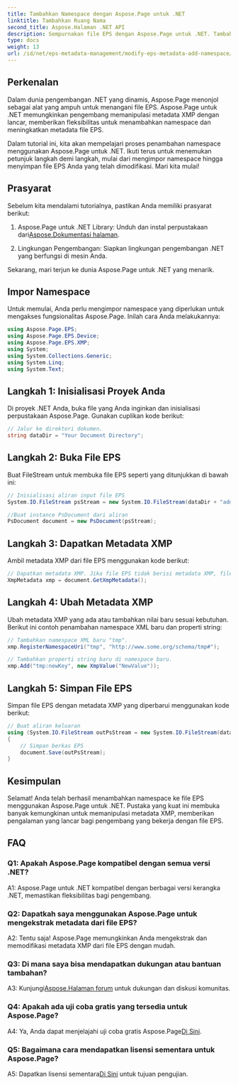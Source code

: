 ```yaml
---
title: Tambahkan Namespace dengan Aspose.Page untuk .NET
linktitle: Tambahkan Ruang Nama
second_title: Aspose.Halaman .NET API
description: Sempurnakan file EPS dengan Aspose.Page untuk .NET. Tambahkan namespace dengan mudah, ubah metadata XMP, dan tingkatkan alur kerja pengembangan .NET Anda.
type: docs
weight: 13
url: /id/net/eps-metadata-management/modify-eps-metadata-add-namespace/
---
```

## Perkenalan

Dalam dunia pengembangan .NET yang dinamis, Aspose.Page menonjol sebagai alat yang ampuh untuk menangani file EPS. Aspose.Page untuk .NET memungkinkan pengembang memanipulasi metadata XMP dengan lancar, memberikan fleksibilitas untuk menambahkan namespace dan meningkatkan metadata file EPS.

Dalam tutorial ini, kita akan mempelajari proses penambahan namespace menggunakan Aspose.Page untuk .NET. Ikuti terus untuk menemukan petunjuk langkah demi langkah, mulai dari mengimpor namespace hingga menyimpan file EPS Anda yang telah dimodifikasi. Mari kita mulai!

## Prasyarat

Sebelum kita mendalami tutorialnya, pastikan Anda memiliki prasyarat berikut:

1.  Aspose.Page untuk .NET Library: Unduh dan instal perpustakaan dari[Aspose.Dokumentasi halaman](https://reference.aspose.com/page/net/).

2. Lingkungan Pengembangan: Siapkan lingkungan pengembangan .NET yang berfungsi di mesin Anda.

Sekarang, mari terjun ke dunia Aspose.Page untuk .NET yang menarik.

## Impor Namespace

Untuk memulai, Anda perlu mengimpor namespace yang diperlukan untuk mengakses fungsionalitas Aspose.Page. Inilah cara Anda melakukannya:

```csharp
using Aspose.Page.EPS;
using Aspose.Page.EPS.Device;
using Aspose.Page.EPS.XMP;
using System;
using System.Collections.Generic;
using System.Linq;
using System.Text;
```

## Langkah 1: Inisialisasi Proyek Anda

Di proyek .NET Anda, buka file yang Anda inginkan dan inisialisasi perpustakaan Aspose.Page. Gunakan cuplikan kode berikut:

```csharp
// Jalur ke direktori dokumen.
string dataDir = "Your Document Directory";
```

## Langkah 2: Buka File EPS

Buat FileStream untuk membuka file EPS seperti yang ditunjukkan di bawah ini:

```csharp
// Inisialisasi aliran input file EPS
System.IO.FileStream psStream = new System.IO.FileStream(dataDir + "add_simple_props_input.eps", System.IO.FileMode.Open, System.IO.FileAccess.Read);

//Buat instance PsDocument dari aliran
PsDocument document = new PsDocument(psStream);
```

## Langkah 3: Dapatkan Metadata XMP

Ambil metadata XMP dari file EPS menggunakan kode berikut:

```csharp
// Dapatkan metadata XMP. Jika file EPS tidak berisi metadata XMP, file baru akan dibuat dengan nilai dari komentar metadata PS.
XmpMetadata xmp = document.GetXmpMetadata();
```

## Langkah 4: Ubah Metadata XMP

Ubah metadata XMP yang ada atau tambahkan nilai baru sesuai kebutuhan. Berikut ini contoh penambahan namespace XML baru dan properti string:

```csharp
// Tambahkan namespace XML baru "tmp".
xmp.RegisterNamespaceUri("tmp", "http://www.some.org/schema/tmp#");

// Tambahkan properti string baru di namespace baru.
xmp.Add("tmp:newKey", new XmpValue("NewValue"));
```

## Langkah 5: Simpan File EPS

Simpan file EPS dengan metadata XMP yang diperbarui menggunakan kode berikut:

```csharp
// Buat aliran keluaran
using (System.IO.FileStream outPsStream = new System.IO.FileStream(dataDir + "add_namespace_output.eps", System.IO.FileMode.Create, System.IO.FileAccess.Write))
{
    // Simpan berkas EPS
    document.Save(outPsStream);
}
```

## Kesimpulan

Selamat! Anda telah berhasil menambahkan namespace ke file EPS menggunakan Aspose.Page untuk .NET. Pustaka yang kuat ini membuka banyak kemungkinan untuk memanipulasi metadata XMP, memberikan pengalaman yang lancar bagi pengembang yang bekerja dengan file EPS.

## FAQ

### Q1: Apakah Aspose.Page kompatibel dengan semua versi .NET?

A1: Aspose.Page untuk .NET kompatibel dengan berbagai versi kerangka .NET, memastikan fleksibilitas bagi pengembang.

### Q2: Dapatkah saya menggunakan Aspose.Page untuk mengekstrak metadata dari file EPS?

A2: Tentu saja! Aspose.Page memungkinkan Anda mengekstrak dan memodifikasi metadata XMP dari file EPS dengan mudah.

### Q3: Di mana saya bisa mendapatkan dukungan atau bantuan tambahan?

 A3: Kunjungi[Aspose.Halaman forum](https://forum.aspose.com/c/page/39) untuk dukungan dan diskusi komunitas.

### Q4: Apakah ada uji coba gratis yang tersedia untuk Aspose.Page?

 A4: Ya, Anda dapat menjelajahi uji coba gratis Aspose.Page[Di Sini](https://releases.aspose.com/).

### Q5: Bagaimana cara mendapatkan lisensi sementara untuk Aspose.Page?

 A5: Dapatkan lisensi sementara[Di Sini](https://purchase.aspose.com/temporary-license/) untuk tujuan pengujian.